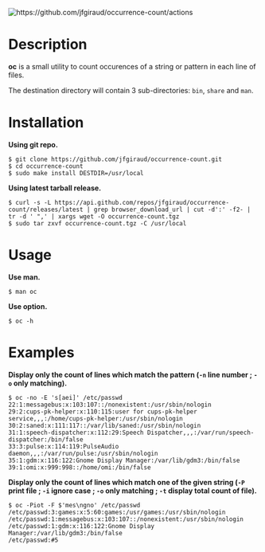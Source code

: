 ![<https://github.com/jfgiraud/occurrence-count/actions>](https://img.shields.io/github/actions/workflow/status/jfgiraud/occurrence-count/main.yml?label=CI)

Description
===========

**oc** is a small utility to count occurences of a string or pattern in
each line of files.

The destination directory will contain 3 sub-directories: `bin`, `share`
and `man`.

Installation
============

**Using git repo.**

    $ git clone https://github.com/jfgiraud/occurrence-count.git
    $ cd occurrence-count
    $ sudo make install DESTDIR=/usr/local

**Using latest tarball release.**

    $ curl -s -L https://api.github.com/repos/jfgiraud/occurrence-count/releases/latest | grep browser_download_url | cut -d':' -f2- | tr -d ' ",' | xargs wget -O occurrence-count.tgz
    $ sudo tar zxvf occurrence-count.tgz -C /usr/local

Usage
=====

**Use man.**

    $ man oc

**Use option.**

    $ oc -h

Examples
====

**Display only the count of lines which match the pattern (`-n` line
number ; `-o` only matching).**

    $ oc -no -E 's[aei]' /etc/passwd
    22:1:messagebus:x:103:107::/nonexistent:/usr/sbin/nologin
    29:2:cups-pk-helper:x:110:115:user for cups-pk-helper service,,,:/home/cups-pk-helper:/usr/sbin/nologin
    30:2:saned:x:111:117::/var/lib/saned:/usr/sbin/nologin
    31:1:speech-dispatcher:x:112:29:Speech Dispatcher,,,:/var/run/speech-dispatcher:/bin/false
    33:3:pulse:x:114:119:PulseAudio daemon,,,:/var/run/pulse:/usr/sbin/nologin
    35:1:gdm:x:116:122:Gnome Display Manager:/var/lib/gdm3:/bin/false
    39:1:omi:x:999:998::/home/omi:/bin/false

**Display only the count of lines which match one of the given string
(`-P` print file ; `-i` ignore case ; `-o` only matching ; `-t` display
total count of file).**

    $ oc -Piot -F $'mes\ngno' /etc/passwd
    /etc/passwd:3:games:x:5:60:games:/usr/games:/usr/sbin/nologin
    /etc/passwd:1:messagebus:x:103:107::/nonexistent:/usr/sbin/nologin
    /etc/passwd:1:gdm:x:116:122:Gnome Display Manager:/var/lib/gdm3:/bin/false
    /etc/passwd:#5
